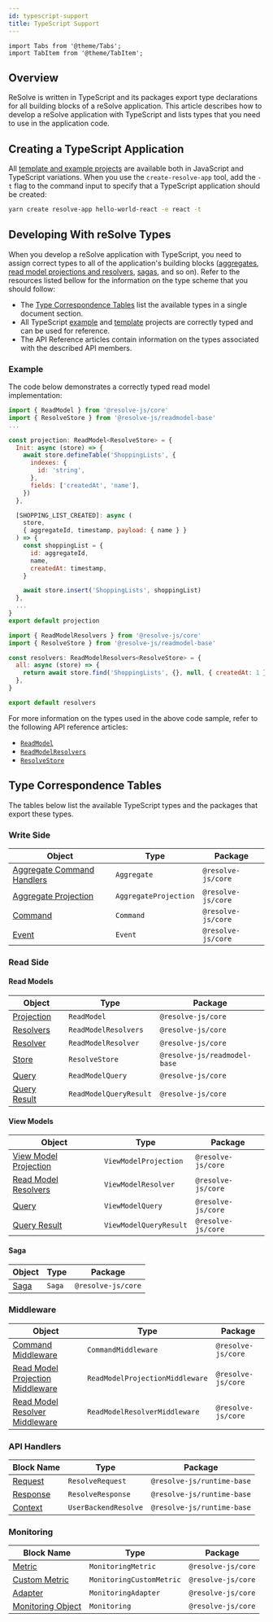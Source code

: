 ```yaml
---
id: typescript-support
title: TypeScript Support
---
```


```mdx-code-block
import Tabs from '@theme/Tabs';
import TabItem from '@theme/TabItem';
```

## Overview

ReSolve is written in TypeScript and its packages export type declarations for all building blocks of a reSolve application.
This article describes how to develop a reSolve application with TypeScript and lists types that you need to use in the application code.

## Creating a TypeScript Application

All [template and example projects](introduction.md#examples-and-template-projects) are available both in JavaScript and TypeScript variations. When you use the `create-resolve-app` tool, add the `-t` flag to the command input to specify that a TypeScript application should be created:

```sh
yarn create resolve-app hello-world-react -e react -t
```

## Developing With reSolve Types

When you develop a reSolve application with TypeScript, you need to assign correct types to all of the application's building blocks ([aggregates](write-side.md), [read model projections and resolvers](read-side.md), [sagas](sagas.md), and so on). Refer to the resources listed bellow for the information on the type scheme that you should follow:

- The [Type Correspondence Tables](#type-correspondence-tables) list the available types in a single document section.
- All TypeScript [example](https://github.com/reimagined/resolve/tree/master/examples) and [template](https://github.com/reimagined/resolve/tree/dev/templates) projects are correctly typed and can be used for reference.
- The API Reference articles contain information on the types associated with the described API members.

### Example

The code below demonstrates a correctly typed read model implementation:

<Tabs>
<TabItem value="projection" label="Projection" default>

```js
import { ReadModel } from '@resolve-js/core'
import { ResolveStore } from '@resolve-js/readmodel-base'
...

const projection: ReadModel<ResolveStore> = {
  Init: async (store) => {
    await store.defineTable('ShoppingLists', {
      indexes: {
        id: 'string',
      },
      fields: ['createdAt', 'name'],
    })
  },

  [SHOPPING_LIST_CREATED]: async (
    store,
    { aggregateId, timestamp, payload: { name } }
  ) => {
    const shoppingList = {
      id: aggregateId,
      name,
      createdAt: timestamp,
    }

    await store.insert('ShoppingLists', shoppingList)
  },
  ...
}
export default projection
```

</TabItem>
<TabItem value="resolvers" label="Resolvers">

```js
import { ReadModelResolvers } from '@resolve-js/core'
import { ResolveStore } from '@resolve-js/readmodel-base'

const resolvers: ReadModelResolvers<ResolveStore> = {
  all: async (store) => {
    return await store.find('ShoppingLists', {}, null, { createdAt: 1 })
  },
}

export default resolvers
```

</TabItem>
</Tabs>

For more information on the types used in the above code sample, refer to the following API reference articles:

- [`ReadModel`](api/read-model/projection.md)
- [`ReadModelResolvers`](api/read-model/resolver.md)
- [`ResolveStore`](api/read-model/store.md)

## Type Correspondence Tables

The tables below list the available TypeScript types and the packages that export these types.

### Write Side

| Object                                                         | Type                  | Package            |
| -------------------------------------------------------------- | --------------------- | ------------------ |
| [Aggregate Command Handlers](api/aggregate/command-handler.md) | `Aggregate`           | `@resolve-js/core` |
| [Aggregate Projection](api/aggregate/projection.md)            | `AggregateProjection` | `@resolve-js/core` |
| [Command](api/command.md)                                      | `Command`             | `@resolve-js/core` |
| [Event](api/event.md)                                          | `Event`               | `@resolve-js/core` |

### Read Side

#### Read Models

| Object                                               | Type                   | Package                      |
| ---------------------------------------------------- | ---------------------- | ---------------------------- |
| [Projection](api/read-model/projection.md)           | `ReadModel`            | `@resolve-js/core`           |
| [Resolvers](api/read-model/resolver.md)              | `ReadModelResolvers`   | `@resolve-js/core`           |
| [Resolver](api/read-model/resolver.md)               | `ReadModelResolver`    | `@resolve-js/core`           |
| [Store](api/read-model/store.md)                     | `ResolveStore`         | `@resolve-js/readmodel-base` |
| [Query](api/read-model/query.md#query-object)        | `ReadModelQuery`       | `@resolve-js/core`           |
| [Query Result](api/read-model/query.md#query-result) | `ReadModelQueryResult` | `@resolve-js/core`           |

#### View Models

| Object                                                | Type                   | Package            |
| ----------------------------------------------------- | ---------------------- | ------------------ |
| [View Model Projection](api/view-model/projection.md) | `ViewModelProjection`  | `@resolve-js/core` |
| [Read Model Resolvers](api/view-model//resolver.md)   | `ViewModelResolver`    | `@resolve-js/core` |
| [Query](api/view-model//query.md#query-object)        | `ViewModelQuery`       | `@resolve-js/core` |
| [Query Result](api/view-model/query.md#result-object) | `ViewModelQueryResult` | `@resolve-js/core` |

#### Saga

| Object              | Type   | Package            |
| ------------------- | ------ | ------------------ |
| [Saga](api/saga.md) | `Saga` | `@resolve-js/core` |

### Middleware

| Object                                                                                 | Type                            | Package            |
| -------------------------------------------------------------------------------------- | ------------------------------- | ------------------ |
| [Command Middleware](api/middleware.md#command-middleware)                             | `CommandMiddleware`             | `@resolve-js/core` |
| [Read Model Projection Middleware](api/middleware.md#read-model-projection-middleware) | `ReadModelProjectionMiddleware` | `@resolve-js/core` |
| [Read Model Resolver Middleware](api/middleware.md#read-model-projection-middleware)   | `ReadModelResolverMiddleware`   | `@resolve-js/core` |

### API Handlers

| Block Name                                          | Type                 | Package                    |
| --------------------------------------------------- | -------------------- | -------------------------- |
| [Request](api/api-handler/api-handler.md#request)   | `ResolveRequest`     | `@resolve-js/runtime-base` |
| [Response](api/api-handler/api-handler.md#response) | `ResolveResponse`    | `@resolve-js/runtime-base` |
| [Context](api/api-handler/resolve-context.md)       | `UserBackendResolve` | `@resolve-js/runtime-base` |

### Monitoring

| Block Name                                                     | Type                     | Package            |
| -------------------------------------------------------------- | ------------------------ | ------------------ |
| [Metric](api/monitoring/metric.md#metric-object)               | `MonitoringMetric`       | `@resolve-js/core` |
| [Custom Metric](api/monitoring/metric.md#custom-metric-object) | `MonitoringCustomMetric` | `@resolve-js/core` |
| [Adapter](api/monitoring/monitoring-adapter.md)                | `MonitoringAdapter`      | `@resolve-js/core` |
| [Monitoring Object](api/monitoring/monitoring.md)              | `Monitoring`             | `@resolve-js/core` |
